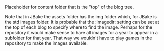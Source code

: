 Placeholder for content folder that is the "top" of the blog tree.

Note that in JBake the assets folder has the img folder which, for JBake is the std images folder. It is probable that the :imagedir: <path to folder> setting can be set at the top of each blog to specify where to find the image. Perhaps for the repository it would make sense to have all images for a year to appear in a subfolder for that year. That way we wouldn't have to play games in the repository to make the images available.